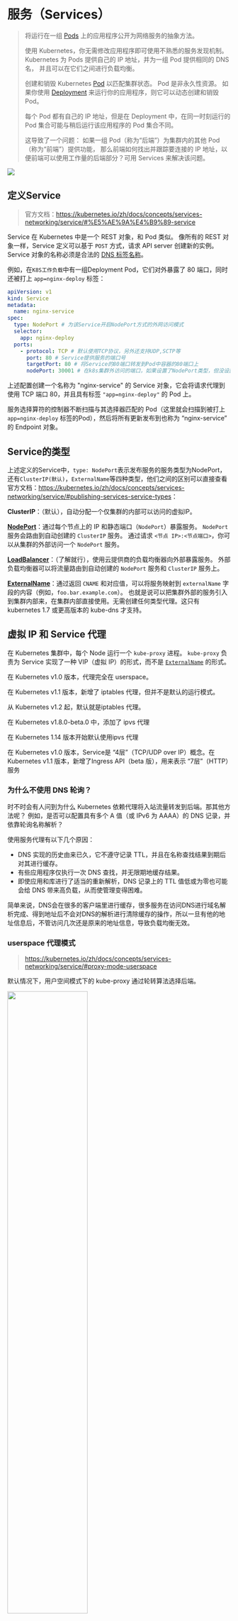 # 服务（Services）

> 将运行在一组 [Pods](https://kubernetes.io/docs/concepts/workloads/pods/pod-overview/) 上的应用程序公开为网络服务的抽象方法。
>
> 使用 Kubernetes，你无需修改应用程序即可使用不熟悉的服务发现机制。 Kubernetes 为 Pods 提供自己的 IP 地址，并为一组 Pod 提供相同的 DNS 名， 并且可以在它们之间进行负载均衡。
>
> 创建和销毁 Kubernetes [Pod](https://kubernetes.io/docs/concepts/workloads/pods/pod-overview/) 以匹配集群状态。 Pod 是非永久性资源。 如果你使用 [Deployment](https://kubernetes.io/zh/docs/concepts/workloads/controllers/deployment/) 来运行你的应用程序，则它可以动态创建和销毁 Pod。
>
> 每个 Pod 都有自己的 IP 地址，但是在 Deployment 中，在同一时刻运行的 Pod 集合可能与稍后运行该应用程序的 Pod 集合不同。
>
> 这导致了一个问题： 如果一组 Pod（称为“后端”）为集群内的其他 Pod（称为“前端”）提供功能， 那么前端如何找出并跟踪要连接的 IP 地址，以便前端可以使用工作量的后端部分？可⽤ Services 来解决该问题。

<img src="_images/k8s/1455597-20190923163900738-1242117836.png" />

## 定义Service

> 官方文档：<https://kubernetes.io/zh/docs/concepts/services-networking/service/#%E5%AE%9A%E4%B9%89-service>

Service 在 Kubernetes 中是一个 REST 对象，和 Pod 类似。 像所有的 REST 对象一样，Service 定义可以基于 `POST` 方式，请求 API server 创建新的实例。 Service 对象的名称必须是合法的 [DNS 标签名称](https://kubernetes.io/zh/docs/concepts/overview/working-with-objects/names#dns-label-names)。

例如，在`K8S工作负载`中有一组Deployment Pod，它们对外暴露了 80 端口，同时还被打上 `app=nginx-deploy` 标签：

```yaml
apiVersion: v1
kind: Service
metadata:
  name: nginx-service
spec:
  type: NodePort # 为该Service开启NodePort⽅式的外⽹访问模式
  selector:
    app: nginx-deploy
  ports:
    - protocol: TCP # 默认使用TCP协议，另外还支持UDP,SCTP等
      port: 80 # Service提供服务的端⼝号
      targetPort: 80 # 将Service的80端⼝转发到Pod中容器的80端⼝上
      nodePort: 30001 # 在k8s集群外访问的端⼝，如果设置了NodePort类型，但没设置nodePort，将会随机映射⼀个端⼝，可使⽤kubectl get svc nginx-service看到
```

上述配置创建一个名称为 "nginx-service" 的 Service 对象，它会将请求代理到使用 TCP 端口 80，并且具有标签 `"app=nginx-deploy"` 的 Pod 上。

服务选择算符的控制器不断扫描与其选择器匹配的 Pod（这里就会扫描到被打上 `app=nginx-deploy` 标签的Pod），然后将所有更新发布到也称为 “nginx-service” 的 Endpoint 对象。

## Service的类型

上述定义的Service中，`type: NodePort`表示发布服务的服务类型为NodePort，还有`ClusterIP(默认)`，`ExternalName`等四种类型，他们之间的区别可以直接查看官方文档：<https://kubernetes.io/zh/docs/concepts/services-networking/service/#publishing-services-service-types>：

**ClusterIP**：（默认），自动分配一个仅集群的内部可以访问的虚拟IP。

**[NodePort](https://kubernetes.io/zh/docs/concepts/services-networking/service/#nodeport)**：通过每个节点上的 IP 和静态端口（`NodePort`）暴露服务。 `NodePort` 服务会路由到自动创建的 `ClusterIP` 服务。 通过请求 `<节点 IP>:<节点端口>`，你可以从集群的外部访问一个 `NodePort` 服务。

**[LoadBalancer](https://kubernetes.io/zh/docs/concepts/services-networking/service/#loadbalancer)**：（了解就行），使用云提供商的负载均衡器向外部暴露服务。 外部负载均衡器可以将流量路由到自动创建的 `NodePort` 服务和 `ClusterIP` 服务上。

**[ExternalName](https://kubernetes.io/zh/docs/concepts/services-networking/service/#externalname)**：通过返回 `CNAME` 和对应值，可以将服务映射到 `externalName` 字段的内容（例如，`foo.bar.example.com`）。 也就是说可以把集群外部的服务引入到集群内部来，在集群内部直接使用。无需创建任何类型代理。这只有 kubernetes 1.7 或更高版本的 kube-dns 才支持。

## 虚拟 IP 和 Service 代理

在 Kubernetes 集群中，每个 Node 运行一个 `kube-proxy` 进程。 `kube-proxy` 负责为 Service 实现了一种 VIP（虚拟 IP）的形式，而不是 [`ExternalName`](https://kubernetes.io/zh/docs/concepts/services-networking/service/#externalname) 的形式。

在 Kubernetes v1.0 版本，代理完全在 userspace。

在 Kubernetes v1.1 版本，新增了 iptables 代理，但并不是默认的运行模式。

从 Kubernetes v1.2 起，默认就是iptables 代理。

在 Kubernetes v1.8.0-beta.0 中，添加了 ipvs 代理

在 Kubernetes 1.14 版本开始默认使用ipvs 代理

在 Kubernetes v1.0 版本，Service是 “4层”（TCP/UDP over IP）概念。在 Kubernetes v1.1 版本，新增了Ingress API（beta 版），用来表示 “7层”（HTTP）服务

### 为什么不使用 DNS 轮询？

时不时会有人问到为什么 Kubernetes 依赖代理将入站流量转发到后端。那其他方法呢？ 例如，是否可以配置具有多个 A 值（或 IPv6 为 AAAA）的 DNS 记录，并依靠轮询名称解析？

使用服务代理有以下几个原因：

- DNS 实现的历史由来已久，它不遵守记录 TTL，并且在名称查找结果到期后对其进行缓存。
- 有些应用程序仅执行一次 DNS 查找，并无限期地缓存结果。
- 即使应用和库进行了适当的重新解析，DNS 记录上的 TTL 值低或为零也可能会给 DNS 带来高负载，从而使管理变得困难。

简单来说，DNS会在很多的客户端里进行缓存，很多服务在访问DNS进行域名解析完成、得到地址后不会对DNS的解析进行清除缓存的操作，所以一旦有他的地址信息后，不管访问几次还是原来的地址信息，导致负载均衡无效。

### userspace 代理模式

> https://kubernetes.io/zh/docs/concepts/services-networking/service/#proxy-mode-userspace

默认情况下，用户空间模式下的 kube-proxy 通过轮转算法选择后端。

<img src="_images/k8s/services-userspace-overview.png" width="60%"/>

### iptables 代理模式

> https://kubernetes.io/zh/docs/concepts/services-networking/service/#proxy-mode-iptables

默认的策略是，kube-proxy 在 iptables 模式下随机选择一个后端。

<img src="_images/k8s/services-iptables-overview.png" width="60%"/>

### IPVS 代理模式

> https://kubernetes.io/zh/docs/concepts/services-networking/service/#proxy-mode-ipvs
>
> 在 Kubernetes 1.14 版本开始默认使用ipvs 代理	

在 `ipvs` 模式下，kube-proxy 监视 Kubernetes 服务和端点，调用 `netlink` 接口相应地创建 IPVS 规则， 并定期将 IPVS 规则与 Kubernetes 服务和端点同步。 该控制循环可确保IPVS 状态与所需状态匹配。访问服务时，IPVS 将流量定向到后端Pod之一。

IPVS代理模式基于类似于 iptables 模式的 netfilter 挂钩函数， 但是使用哈希表作为基础数据结构，并且在内核空间中工作。 这意味着，与 iptables 模式下的 kube-proxy 相比，IPVS 模式下的 kube-proxy 重定向通信的延迟要短，并且在同步代理规则时具有更好的性能。 与其他代理模式相比，IPVS 模式还支持更高的网络流量吞吐量。

IPVS 提供了更多选项来平衡后端 Pod 的流量。 这些是：

- `rr`：轮替（Round-Robin）
- `lc`：最少链接（Least Connection），即打开链接数量最少者优先
- `dh`：目标地址哈希（Destination Hashing）
- `sh`：源地址哈希（Source Hashing）
- `sed`：最短预期延迟（Shortest Expected Delay）
- `nq`：从不排队（Never Queue）

要在 IPVS 模式下运行 kube-proxy，必须在启动 kube-proxy 之前使 IPVS 在节点上可用。

当 kube-proxy 以 IPVS 代理模式启动时，它将验证 IPVS 内核模块是否可用。 如果未检测到 IPVS 内核模块，则 kube-proxy 将退回到以 iptables 代理模式运行。

<img src="_images/k8s/services-ipvs-overview.png" width="60%"/>

<br>

# *参考：*

1. 官方文档：<https://kubernetes.io/zh/docs/concepts/services-networking/>